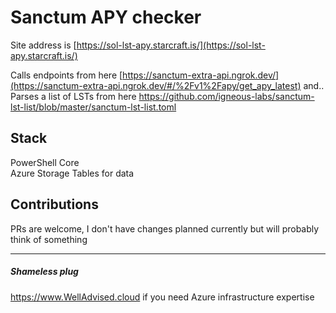 # Sanctum APY checker

Site address is [https://sol-lst-apy.starcraft.is/](https://sol-lst-apy.starcraft.is/)

Calls endpoints from here [https://sanctum-extra-api.ngrok.dev/](https://sanctum-extra-api.ngrok.dev/#/%2Fv1%2Fapy/get_apy_latest) and..  
Parses a list of LSTs from here https://github.com/igneous-labs/sanctum-lst-list/blob/master/sanctum-lst-list.toml

## Stack
PowerShell Core  
Azure Storage Tables for data

## Contributions
PRs are welcome, I don't have changes planned currently but will probably think of something

***
##### Shameless plug  
https://www.WellAdvised.cloud if you need Azure infrastructure expertise
